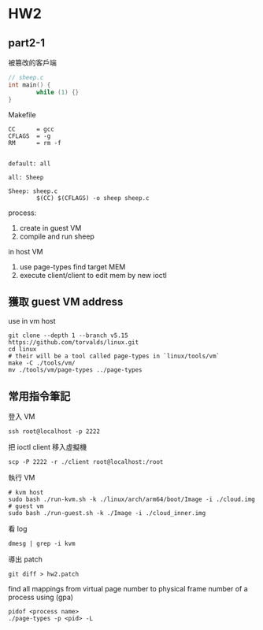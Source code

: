 # HW2
## part2-1

被篡改的客戶端
```c
// sheep.c
int main() {
        while (1) {}
}
```

Makefile
```
CC      = gcc
CFLAGS  = -g
RM      = rm -f


default: all

all: Sheep

Sheep: sheep.c
        $(CC) $(CFLAGS) -o sheep sheep.c
```

process:
1. create in guest VM
2. compile and run sheep

in host VM

1. use page-types find target MEM
2. execute client/client to edit mem by new ioctl

## 獲取 guest VM address

use in vm host

```
git clone --depth 1 --branch v5.15 https://github.com/torvalds/linux.git
cd linux
# their will be a tool called page-types in `linux/tools/vm`
make -C ./tools/vm/
mv ./tools/vm/page-types ../page-types
```

## 常用指令筆記

登入 VM
```
ssh root@localhost -p 2222
```

把 ioctl client 移入虛擬機
```
scp -P 2222 -r ./client root@localhost:/root
```

執行 VM
```
# kvm host
sudo bash ./run-kvm.sh -k ./linux/arch/arm64/boot/Image -i ./cloud.img
# guest vm
sudo bash ./run-guest.sh -k ./Image -i ./cloud_inner.img
```

看 log
```
dmesg | grep -i kvm
```

導出 patch
```
git diff > hw2.patch
```

find all mappings from virtual page number to physical frame number of a process using (gpa)
```
pidof <process name>
./page-types -p <pid> -L
```
